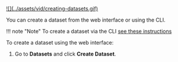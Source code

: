 <a href="https://youtu.be/BAGQtekUtxM" target="_blank">
![](../assets/vid/creating-datasets.gif)
</a>

You can create a dataset from the web interface or using the CLI.

!!! note "Note"
    To create a dataset via the CLI [see these instructions](/cli/datasets-create)

To create a dataset using the web interface:

1. Go to **Datasets** and click **Create Dataset**.